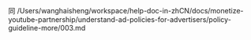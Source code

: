 同
/Users/wanghaisheng/workspace/help-doc-in-zhCN/docs/monetize-youtube-partnership/understand-ad-policies-for-advertisers/policy-guideline-more/003.md